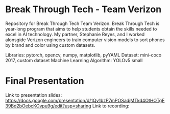 # Break Through Tech - Team Verizon
Repository for Break Through Tech Team Verizon. Break Through Tech is year-long program that aims to help students obtain the skills needed to excel in AI technology. My partner, Stephanie Reyes, and I worked alonsgide Verizon engineers to train computer vision models to sort phones by brand and color using custom datasets. 

Libraries: pytorch, opencv, numpy, matplotlib, pyYAML
Dataset: mini-coco 2017, custom dataset
Machine Learning Algorithm: YOLOv5 small

# Final Presentation
Link to presentation slides: https://docs.google.com/presentation/d/1Qv1bzP7mPOSadjMTkd4OtHOTgF39Bd2bOebcKOvpu9g/edit?usp=sharing
Link to recording:
